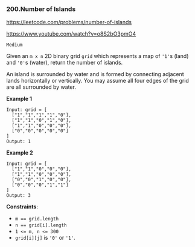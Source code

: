 ### 200.Number of Islands

https://leetcode.com/problems/number-of-islands

https://www.youtube.com/watch?v=o8S2bO3pmO4

`Medium`

Given an `m x n` 2D binary grid `grid` which represents a map of `'1'`s (land) and `'0'`s (water), return the number of islands.

An island is surrounded by water and is formed by connecting adjacent lands horizontally or vertically. You may assume all four edges of the grid are all surrounded by water.

**Example 1**
```
Input: grid = [
  ["1","1","1","1","0"],
  ["1","1","0","1","0"],
  ["1","1","0","0","0"],
  ["0","0","0","0","0"]
]
Output: 1
```

**Example 2**
```
Input: grid = [
  ["1","1","0","0","0"],
  ["1","1","0","0","0"],
  ["0","0","1","0","0"],
  ["0","0","0","1","1"]
]
Output: 3
```

**Constraints**:

* `m == grid.length`
* `n == grid[i].length`
* `1 <= m, n <= 300`
* `grid[i][j]` is `'0'` or `'1'`.


